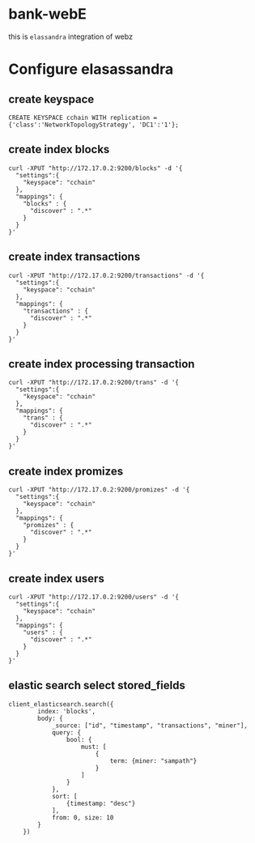# bank-webE

this is `elassandra` integration of webz

# Configure elasassandra

## create keyspace

```
CREATE KEYSPACE cchain WITH replication = 
{'class':'NetworkTopologyStrategy', 'DC1':'1'};
```

## create index blocks

```
curl -XPUT "http://172.17.0.2:9200/blocks" -d '{
  "settings":{
    "keyspace": "cchain"
  },
  "mappings": {
    "blocks" : {
      "discover" : ".*"
    }
  }
}'
```

## create index transactions

```
curl -XPUT "http://172.17.0.2:9200/transactions" -d '{
  "settings":{
    "keyspace": "cchain"
  },
  "mappings": {
    "transactions" : {
      "discover" : ".*"
    }
  }
}'
```

## create index processing transaction

```
curl -XPUT "http://172.17.0.2:9200/trans" -d '{
  "settings":{
    "keyspace": "cchain"
  },
  "mappings": {
    "trans" : {
      "discover" : ".*"
    }
  }
}'
```

## create index promizes

```
curl -XPUT "http://172.17.0.2:9200/promizes" -d '{
  "settings":{
    "keyspace": "cchain"
  },
  "mappings": {
    "promizes" : {
      "discover" : ".*"
    }
  }
}'
```


## create index users

```
curl -XPUT "http://172.17.0.2:9200/users" -d '{
  "settings":{
    "keyspace": "cchain"
  },
  "mappings": {
    "users" : {
      "discover" : ".*"
    }
  }
}'
``````

## elastic search select stored_fields
```
client_elasticsearch.search({
        index: 'blocks',
        body: {
            _source: ["id", "timestamp", "transactions", "miner"],
            query: {
                bool: {
                    must: [
                        {
                            term: {miner: "sampath"}
                        }
                    ]
                }
            },
            sort: [
                {timestamp: "desc"}
            ],
            from: 0, size: 10
        }
    })
```